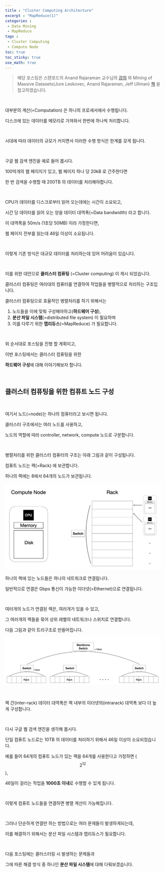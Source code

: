 ```yaml
---
title : "Cluster Computing Architecture"
excerpt : "MapReduce(1)"
categories :	
 - Data Mining
 - MapReduce
tags :
 - Cluster Computing
 - Compute Node
toc: true
toc_sticky: true
use_math: true
---
```


> 해당 포스팅은 스탠포드의 Anand Rajaraman 교수님의 [강의](https://www.youtube.com/watch?v=xoA5v9AO7S0&list=PLLssT5z_DsK9JDLcT8T62VtzwyW9LNepV&index=2&t=1s) 와 Mining of Massive Datasets(Jure Leskovec, Anand Rajaraman, Jeff Ullman) [책](http://www.mmds.org/) 을 참고하였습니다.

<br/>

대부분의 계산(=Computation) 은 하나의 프로세서에서 수행됩니다. 

디스크에 있는 데이터를 메모리로 가져와서 한번에 하나씩 처리합니다.

<br/>

시대에 따라 데이터의 규모가 커지면서 이러한 수행 방식은 한계를 갖게 됩니다. 

<br/>

구글 웹 검색 엔진을 예로 들어 봅시다. 

100억개의 웹 페이지가 있고, 웹 페이지  하나 당 20kB 로 간주한다면

한 번 검색을 수행할 때 200TB 의 데이터를 처리해야합니다. 

<br/>

CPU가 데이터를 디스크로부터 읽어 오는데에는 시간이 소요되고,

시간 당 데이터를 읽어 오는 양을 데이터 대역폭(=Data bandwidth) 라고 합니다.

이 대역폭을 50m/s (1초당 50MB) 이라 가정한다면,

웹 페이지 전부를 읽는데 46일 이상이 소요됩니다. 

<br/>

이렇게 기존 방식은 대규모 데이터를 처리하는데 있어 어려움이 있습니다.

<br/>

이를 위한 대안으로 **클러스터 컴퓨팅** (=Cluster computing) 이 제시 되었습니다. 

클러스터 컴퓨팅은 여러대의 컴퓨터를 연결하여 작업들을 병렬적으로 처리하는 구조입니다. 

클러스터 컴퓨팅으로 효율적인 병렬처리를 하기 위해서는 

1. 노드들을 이에 맞춰 구성해야하고(**하드웨어 구성**), 
2. **분산 파일 시스템**(=distributed file system) 이 필요하며
3. 이를 다루기 위한 **맵리듀스**(=MapReduce) 가 필요합니다. 

 <br/>

위 순서대로 포스팅을 진행 할 계획이고,

이번 포스팅에서는 클러스터 컴퓨팅을 위한 

**하드웨어 구성**에 대해 이야기해보자 합니다.

<br/>

## 클러스터 컴퓨팅을 위한 컴퓨트 노드 구성

<br/>

여기서 노드(=node)는 하나의 컴퓨터라고 보시면 됩니다. 

클러스터 구조에서는 여러 노드를 사용하고, 

노드의 역할에 따라 controller, network, compute 노드로 구분합니다.

<br/>

병렬처리를 위한 클러스터 컴퓨터의 구조는 아래 그림과 같이 구성됩니다. 

컴퓨트 노드는 랙(=Rack) 에 보관합니다. 

하나의 랙에는 8에서 64개의 노드가 보관됩니다. 

![cc_hardware structure](/assets/img/d001/01.png)



하나의 랙에 있는 노드들은 하나의 네트워크로 연결됩니다. 

일반적으로 연결은 Gbps 통신이 가능한 이더넷(=Ethernet)으로 연결됩니다. 

<br/>

여러개의 노드가 연결된 랙은, 여러개가 있을 수 있고, 

그 여러개의 랙들을 묶어 상위 레벨의 네트워크나 스위치로 연결합니다. 

다음 그림과 같이 트리구조로 만들어집니다.

![cc_hardware structure](/assets/img/d001/02.png)

<br/>

랙 간(inter-rack) 데이터 대역폭은 랙 내부의 이더넷의(intrarack) 대역폭 보다 더 높게 구성합니다.

<br/>

다시 구글 웹 검색 엔진을 생각해 봅시다. 

단일 컴퓨트 노드로는 10TB 의 데이터를 처리하기 위해서 46일 이상이 소요되었습니다.

예를 들어 64개의 컴퓨트 노드가 있는 랙을 64개를 사용한다고 가정하면 ($$2^{12}$$),

46일이 걸리는 작업을 **1000초 이내**로 수행할 수 있게 됩니다. 

<br/>

이렇게 컴퓨트 노드들을 연결하면 병렬 계산이 가능해집니다. 

<br/>

그러나 단순하게 연결만 하는 방법으로는 여러 문제들이 발생하게되는데, 

이를 해결하기 위해서는 분산 파일 시스템과 맵리듀스가 필요합니다. 

<br/>

다음 포스팅에는 클러스터링 시 발생하는 문제들과

그에 따른 해결 방식 중 하나인 **분산 파일 시스템**에 대해 다뤄보겠습니다. 







 
